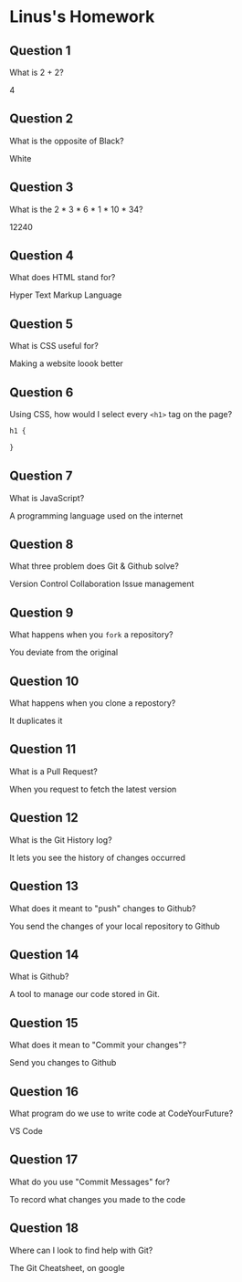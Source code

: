 # Linus's Homework

## Question 1

What is 2 + 2?

4

## Question 2

What is the opposite of Black?

White

## Question 3

What is the  2 * 3 * 6 * 1 * 10 * 34?

12240

## Question 4 

What does HTML stand for?

Hyper Text Markup Language

## Question 5

What is CSS useful for?

Making a website loook better

## Question 6

Using CSS, how would I select every `<h1>` tag on the page?

```css
h1 {

}
```

## Question 7

What is JavaScript?

A programming language used on the internet

## Question 8

What three problem does Git & Github solve?

Version Control
Collaboration
Issue management

## Question 9

What happens when you `fork` a repository?

You deviate from the original

## Question 10 

What happens when you clone a repostory?

It duplicates it

## Question 11

What is a Pull Request?

When you request to fetch the latest version

## Question 12

What is the Git History log?

It lets you see the history of changes occurred

## Question 13

What does it meant to "push" changes to Github?

You send the changes of your local repository to Github

## Question 14

What is Github?

A tool to manage our code stored in Git.

## Question 15

What does it mean to "Commit your changes"?

Send you changes to Github

## Question 16

What program do we use to write code at CodeYourFuture?

VS Code

## Question 17

What do you use "Commit Messages" for?

To record what changes you made to the code

## Question 18

Where can I look to find help with Git?

The Git Cheatsheet, on google
